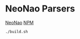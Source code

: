 # NeoNao Parsers

[NeoNao](https://github.com/quanbrew/neonao) [NPM](https://www.npmjs.com/package/neonao_parsers)

```
./build.sh
```